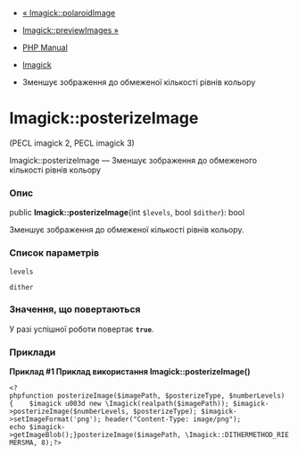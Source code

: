 - [« Imagick::polaroidImage](imagick.polaroidimage.md)
- [Imagick::previewImages »](imagick.previewimages.md)

- [PHP Manual](index.md)
- [Imagick](class.imagick.md)
- Зменшує зображення до обмеженої кількості рівнів кольору

# Imagick::posterizeImage

(PECL imagick 2, PECL imagick 3)

Imagick::posterizeImage — Зменшує зображення до обмеженого
кількості рівнів кольору

### Опис

public **Imagick::posterizeImage**(int `$levels`, bool `$dither`): bool

Зменшує зображення до обмеженої кількості рівнів кольору.

### Список параметрів

`levels`

`dither`

### Значення, що повертаються

У разі успішної роботи повертає **`true`**.

### Приклади

**Приклад #1 Приклад використання **Imagick::posterizeImage()****

` <?phpfunction posterizeImage($imagePath, $posterizeType, $numberLevels) {    $imagick u003d new \Imagick(realpath($imagePath)); $imagick->posterizeImage($numberLevels, $posterizeType); $imagick->setImageFormat('png'); header("Content-Type: image/png"); echo $imagick->getImageBlob();}posterizeImage($imagePath, \Imagick::DITHERMETHOD_RIEMERSMA, 8);?> `
